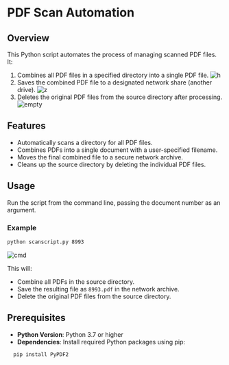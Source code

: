 # PDF Scan Automation

## Overview
This Python script automates the process of managing scanned PDF files. It:
1. Combines all PDF files in a specified directory into a single PDF file.
![h](https://github.com/user-attachments/assets/19392678-073c-4aef-8a82-4cf10a50e285)
2. Saves the combined PDF file to a designated network share (another drive).
![z](https://github.com/user-attachments/assets/73cc9145-1c4b-4d07-bf04-5b5db93bd799)
3. Deletes the original PDF files from the source directory after processing.
![empty](https://github.com/user-attachments/assets/e0138b91-365e-4d7d-ad63-fe5e7b7aebe3)

## Features
- Automatically scans a directory for all PDF files.
- Combines PDFs into a single document with a user-specified filename.
- Moves the final combined file to a secure network archive.
- Cleans up the source directory by deleting the individual PDF files.

## Usage
Run the script from the command line, passing the document number as an argument. 
### Example
```bash
python scanscript.py 8993
```
![cmd](https://github.com/user-attachments/assets/3f0cf9b1-a2b5-4791-b46d-aebe675ccd1a)




This will:
- Combine all PDFs in the source directory.
- Save the resulting file as `8993.pdf` in the network archive.
- Delete the original PDF files from the source directory.

## Prerequisites
- **Python Version**: Python 3.7 or higher
- **Dependencies**: Install required Python packages using pip:
```bash
  pip install PyPDF2
```
